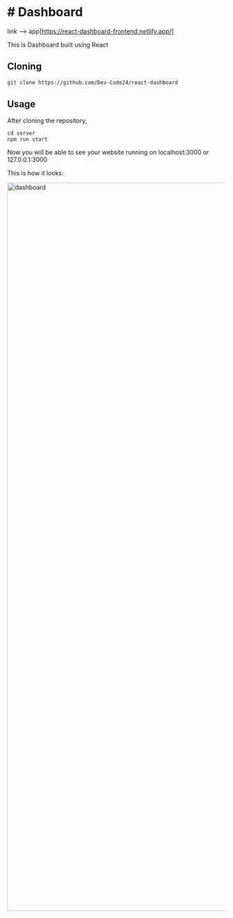 # # Dashboard

link --> app[https://react-dashboard-frontend.netlify.app/]

This is Dashboard built using React

## Cloning

```bash
git clone https://github.com/Dev-Code24/react-dashboard
```

## Usage

After cloning the repository,

```
cd server
npm run start

```

Now you will be able to see your website running on localhost:3000 or 127.0.0.1:3000

This is how it looks:

<img width="1680" alt="dashboard" src="https://github.com/Dev-Code24/react-dashboard/assets/97425135/d25211c9-831d-4144-a655-18be6f4ba7d8">
